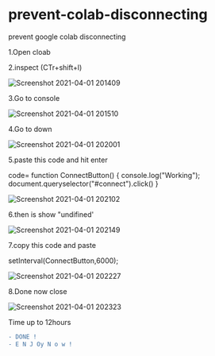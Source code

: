 
# prevent-colab-disconnecting
prevent google colab disconnecting

1.Open cloab

2.inspect (CTr+shift+l)

![Screenshot 2021-04-01 201409](https://user-images.githubusercontent.com/67457538/113390832-1e7d7e00-93b0-11eb-8cd3-6deb418ff7b8.png)


3.Go to console

![Screenshot 2021-04-01 201510](https://user-images.githubusercontent.com/67457538/113390930-4b319580-93b0-11eb-874a-8126be45ad96.png)

4.Go to down

![Screenshot 2021-04-01 202001](https://user-images.githubusercontent.com/67457538/113390999-6a302780-93b0-11eb-84d0-aa67ec93f17d.png)

5.paste this code and hit enter

code= function ConnectButton() {
 console.log("Working");
 document.queryselector("#connect").click()
}

![Screenshot 2021-04-01 202102](https://user-images.githubusercontent.com/67457538/113391151-b2e7e080-93b0-11eb-964e-967f651e4167.png)

6.then is show "undifined'

![Screenshot 2021-04-01 202149](https://user-images.githubusercontent.com/67457538/113391211-cc892800-93b0-11eb-80ab-9296010d4831.png)

7.copy this code and paste

setInterval(ConnectButton,6000);

![Screenshot 2021-04-01 202227](https://user-images.githubusercontent.com/67457538/113391290-f17d9b00-93b0-11eb-8eb3-778c66f95438.png)

8.Done now close

![Screenshot 2021-04-01 202323](https://user-images.githubusercontent.com/67457538/113391369-1245f080-93b1-11eb-8037-f2fd50e84e2b.png)



Time up to 12hours


```diff 
- DONE !
- E N J Oy N o w !
```






